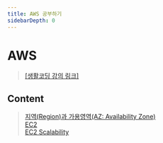 ```yaml
---
title: AWS 공부하기
sidebarDepth: 0
---
```

#  AWS
> [[생활코딩 강의 링크]](https://opentutorials.org/course/2717)

## Content
> [지역(Region)과 가용영역(AZ: Availability Zone)](./01_aws_info)  
> [EC2](./02_aws_ec2)  
> [EC2 Scalability](./03_aws_scalability)  
